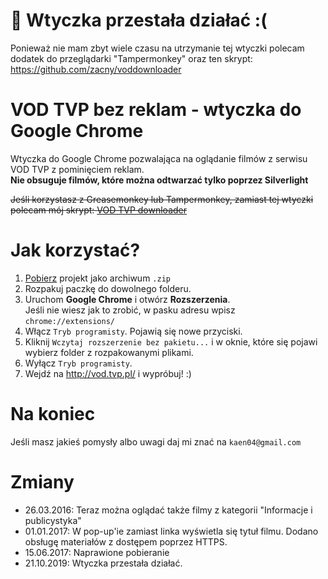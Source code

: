 # :no_entry_sign: Wtyczka przestała działać :(
Ponieważ nie mam zbyt wiele czasu na utrzymanie tej wtyczki polecam dodatek do przeglądarki "Tampermonkey" oraz ten skrypt: https://github.com/zacny/voddownloader

# VOD TVP bez reklam - wtyczka do Google Chrome
Wtyczka do Google Chrome pozwalająca na oglądanie filmów z serwisu VOD TVP z pominięciem reklam.  
__Nie obsuguje filmów, które można odtwarzać tylko poprzez Silverlight__

~~Jeśli korzystasz z Greasemonkey lub Tampermonkey, zamiast tej wtyczki polecam mój skrypt: [VOD TVP downloader](https://github.com/kejn/user-scripts/raw/master/VOD_TVP_downloader.user.js)~~
# Jak korzystać?
1. [Pobierz](https://github.com/kejn/VOD-TVP-bez-reklam-wtyczka-Google-Chrome-/archive/master.zip) projekt jako archiwum `.zip`
2. Rozpakuj paczkę do dowolnego folderu.
3. Uruchom __Google Chrome__ i otwórz __Rozszerzenia__.  
   Jeśli nie wiesz jak to zrobić, w pasku adresu wpisz
`chrome://extensions/`
4. Włącz `Tryb programisty`. Pojawią się nowe przyciski.
5. Kliknij `Wczytaj rozszerzenie bez pakietu...` i w oknie, które się pojawi wybierz folder z rozpakowanymi plikami.
6. Wyłącz `Tryb programisty`.
7. Wejdź na <http://vod.tvp.pl/> i wypróbuj! :)  

# Na koniec
Jeśli masz jakieś pomysły albo uwagi daj mi znać na `kaen04@gmail.com` 

# Zmiany
* 26.03.2016: Teraz można oglądać także filmy z kategorii "Informacje i publicystyka"
* 01.01.2017: W pop-up'ie zamiast linka wyświetla się tytuł filmu. Dodano obsługę materiałów z dostępem poprzez HTTPS.
* 15.06.2017: Naprawione pobieranie
* 21.10.2019: Wtyczka przestała działać.

